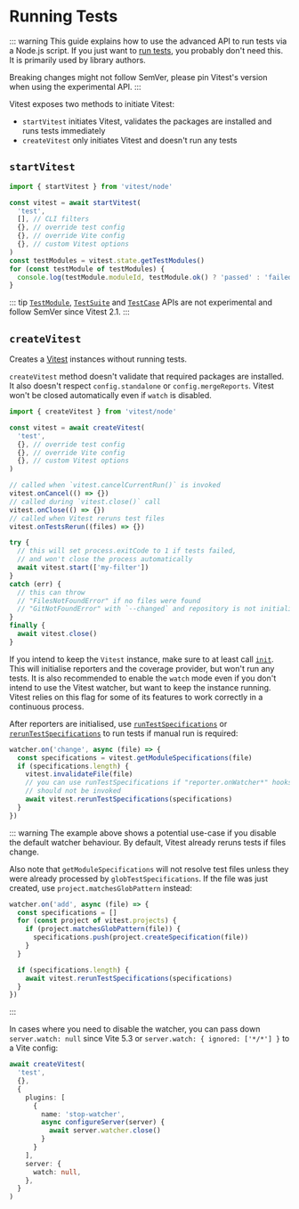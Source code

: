 # Running Tests

::: warning
This guide explains how to use the advanced API to run tests via a Node.js script. If you just want to [run tests](/guide/), you probably don't need this. It is primarily used by library authors.

Breaking changes might not follow SemVer, please pin Vitest's version when using the experimental API.
:::

Vitest exposes two methods to initiate Vitest:

- `startVitest` initiates Vitest, validates the packages are installed and runs tests immediately
- `createVitest` only initiates Vitest and doesn't run any tests

## `startVitest`

```ts
import { startVitest } from 'vitest/node'

const vitest = await startVitest(
  'test',
  [], // CLI filters
  {}, // override test config
  {}, // override Vite config
  {}, // custom Vitest options
)
const testModules = vitest.state.getTestModules()
for (const testModule of testModules) {
  console.log(testModule.moduleId, testModule.ok() ? 'passed' : 'failed')
}
```

::: tip
[`TestModule`](/advanced/api/test-module), [`TestSuite`](/advanced/api/test-suite) and [`TestCase`](/advanced/api/test-case) APIs are not experimental and follow SemVer since Vitest 2.1.
:::

## `createVitest`

Creates a [Vitest](/advanced/api/vitest) instances without running tests.

`createVitest` method doesn't validate that required packages are installed. It also doesn't respect `config.standalone` or `config.mergeReports`. Vitest won't be closed automatically even if `watch` is disabled.

```ts
import { createVitest } from 'vitest/node'

const vitest = await createVitest(
  'test',
  {}, // override test config
  {}, // override Vite config
  {}, // custom Vitest options
)

// called when `vitest.cancelCurrentRun()` is invoked
vitest.onCancel(() => {})
// called during `vitest.close()` call
vitest.onClose(() => {})
// called when Vitest reruns test files
vitest.onTestsRerun((files) => {})

try {
  // this will set process.exitCode to 1 if tests failed,
  // and won't close the process automatically
  await vitest.start(['my-filter'])
}
catch (err) {
  // this can throw
  // "FilesNotFoundError" if no files were found
  // "GitNotFoundError" with `--changed` and repository is not initialized
}
finally {
  await vitest.close()
}
```

If you intend to keep the `Vitest` instance, make sure to at least call [`init`](/advanced/api/vitest#init). This will initialise reporters and the coverage provider, but won't run any tests. It is also recommended to enable the `watch` mode even if you don't intend to use the Vitest watcher, but want to keep the instance running. Vitest relies on this flag for some of its features to work correctly in a continuous process.

After reporters are initialised, use [`runTestSpecifications`](/advanced/api/vitest#runtestspecifications) or [`rerunTestSpecifications`](/advanced/api/vitest#reruntestspecifications) to run tests if manual run is required:

```ts
watcher.on('change', async (file) => {
  const specifications = vitest.getModuleSpecifications(file)
  if (specifications.length) {
    vitest.invalidateFile(file)
    // you can use runTestSpecifications if "reporter.onWatcher*" hooks
    // should not be invoked
    await vitest.rerunTestSpecifications(specifications)
  }
})
```

::: warning
The example above shows a potential use-case if you disable the default watcher behaviour. By default, Vitest already reruns tests if files change.

Also note that `getModuleSpecifications` will not resolve test files unless they were already processed by `globTestSpecifications`. If the file was just created, use `project.matchesGlobPattern` instead:

```ts
watcher.on('add', async (file) => {
  const specifications = []
  for (const project of vitest.projects) {
    if (project.matchesGlobPattern(file)) {
      specifications.push(project.createSpecification(file))
    }
  }

  if (specifications.length) {
    await vitest.rerunTestSpecifications(specifications)
  }
})
```
:::

In cases where you need to disable the watcher, you can pass down `server.watch: null` since Vite 5.3 or `server.watch: { ignored: ['*/*'] }` to a Vite config:

```ts
await createVitest(
  'test',
  {},
  {
    plugins: [
      {
        name: 'stop-watcher',
        async configureServer(server) {
          await server.watcher.close()
        }
      }
    ],
    server: {
      watch: null,
    },
  }
)
```
